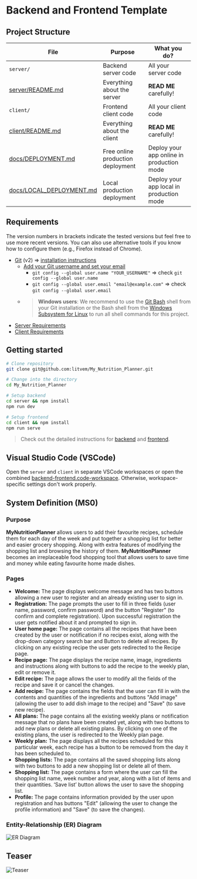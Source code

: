 # Backend and Frontend Template

## Project Structure

| File        | Purpose           | What you do?  |
| ------------- | ------------- | ----- |
| `server/` | Backend server code | All your server code |
| [server/README.md](server/README.md) | Everything about the server | **READ ME** carefully! |
| `client/` | Frontend client code | All your client code |
| [client/README.md](client/README.md) | Everything about the client | **READ ME** carefully! |
| [docs/DEPLOYMENT.md](docs/DEPLOYMENT.md) | Free online production deployment | Deploy your app online in production mode |
| [docs/LOCAL_DEPLOYMENT.md](docs/LOCAL_DEPLOYMENT.md) | Local production deployment | Deploy your app local in production mode |

## Requirements

The version numbers in brackets indicate the tested versions but feel free to use more recent versions.
You can also use alternative tools if you know how to configure them (e.g., Firefox instead of Chrome).

* [Git](https://git-scm.com/) (v2) => [installation instructions](https://www.atlassian.com/git/tutorials/install-git)
  * [Add your Git username and set your email](https://docs.gitlab.com/ce/gitlab-basics/start-using-git.html#add-your-git-username-and-set-your-email)
    * `git config --global user.name "YOUR_USERNAME"` => check `git config --global user.name`
    * `git config --global user.email "email@example.com"` => check `git config --global user.email`
  * > **Windows users**: We recommend to use the [Git Bash](https://www.atlassian.com/git/tutorials/git-bash) shell from your Git installation or the Bash shell from the [Windows Subsystem for Linux](https://docs.microsoft.com/en-us/windows/wsl/install-win10) to run all shell commands for this project.
* [Server Requirements](./server/README.md#Requirements)
* [Client Requirements](./client/README.md#Requirements)

## Getting started

```bash
# Clone repository
git clone git@github.com:litvem/My_Nutrition_Planner.git

# Change into the directory
cd My_Nutrition_Planner

# Setup backend
cd server && npm install
npm run dev

# Setup frontend
cd client && npm install
npm run serve
```

> Check out the detailed instructions for [backend](./server/README.md) and [frontend](./client/README.md).

## Visual Studio Code (VSCode)

Open the `server` and `client` in separate VSCode workspaces or open the combined [backend-frontend.code-workspace](./backend-frontend.code-workspace). Otherwise, workspace-specific settings don't work properly.

## System Definition (MS0)

### Purpose

**MyNutritionPlanner** allows users to add their favourite recipes, schedule them for each day of the week and put together a shopping list for better and easier grocery shopping. Along with extra features of modifying the shopping list and browsing the history of them.  **MyNutritionPlanner** becomes an irreplaceable food shopping tool that allows users to save time and money while eating favourite home made dishes.


### Pages

* **Welcome:** The page displays welcome message and has two buttons allowing a new user to register and an already existing user to sign in.
* **Registration:** The page prompts the user to fill in three fields (user name, password, confirm password) and the button "Register" (to confirm and complete registration). Upon successful registration the user gets notified about it and prompted to sign in.
* **User home page:** The page contains all the recipes that have been created by the user or notification if no recipes exist, along with the drop-down category search bar and Button to delete all recipes. By clicking on any existing recipe the user gets redirected to the Recipe page.
* **Recipe page:** The page displays the recipe name, image, ingredients and instructions along with buttons to add the recipe to the weekly plan, edit or remove it.
* **Edit recipe:** The page allows the user to modify all the fields of the recipe and save it or cancel the changes.
* **Add recipe:** The page contains the fields that the user can fill in with the contents and quantities of the ingredients and buttons "Add image" (allowing the user to add dish image to the recipe) and "Save" (to save new recipe).
* **All plans:** The page contains all the existing weekly plans or notification message that no plans have been created yet, along with two buttons to add new plans or delete all existing plans. By clicking on one of the existing plans, the user is redirected to the Weekly plan page.
* **Weekly plan:** The page displays all the recipes scheduled for this particular week, each recipe has a button to be removed from the day it has been scheduled to.
* **Shopping lists:** The page contains all the saved shopping lists along with two buttons to add a new shopping list or delete all of them.
* **Shopping list:** The page contains a form where the user can fill the shopping list name, week number and year, along with a list of items and their quantities. ‘Save list’ button allows the user to save the shopping list.
* **Profile:** The page contains information provided by the user upon registration and has buttons "Edit" (allowing the user to change the profile information) and "Save" (to save the changes).


### Entity-Relationship (ER) Diagram

![ER Diagram](./images/er_diagram.png)

## Teaser

![Teaser](./images/teaser.png)
